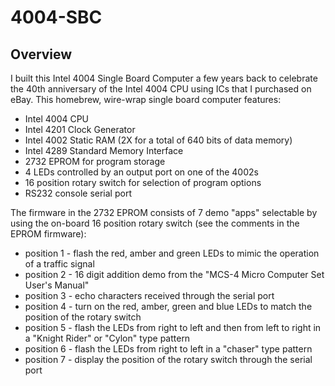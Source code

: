 # 4004-SBC
## Overview
I built this Intel 4004 Single Board Computer a few years back to celebrate the 40th anniversary of the Intel 4004 CPU using ICs that I purchased on eBay. This homebrew, wire-wrap single board computer features:
- Intel 4004 CPU
- Intel 4201 Clock Generator
- Intel 4002 Static RAM (2X for a total of 640 bits of data memory)
- Intel 4289 Standard Memory Interface
- 2732 EPROM for program storage
- 4 LEDs controlled by an output port on one of the 4002s
- 16 position rotary switch for selection of program options
- RS232 console serial port

The firmware in the 2732 EPROM consists of 7 demo "apps" selectable by using the on-board 16 position rotary switch (see the comments in the EPROM firmware):
- position 1 - flash the red, amber and green LEDs to mimic the operation of a traffic signal
- position 2 - 16 digit addition demo from the "MCS-4 Micro Computer Set User's Manual"
- position 3 - echo characters received through the serial port
- position 4 - turn on the red, amber, green and blue LEDs to match the position of the rotary switch
- position 5 - flash the LEDs from right to left and then from left to right in a "Knight Rider" or "Cylon" type pattern
- position 6 - flash the LEDs from right to left in a "chaser" type pattern
- position 7 - display the position of the rotary switch through the serial port
